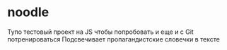 # noodle
Тупо тестовый проект на JS чтобы попробовать и еще и с Git потренироваться
Подсвечивает пропагандистские словечки в тексте 
